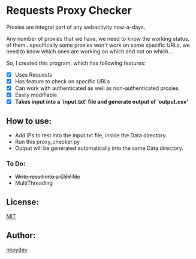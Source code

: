 # Requests Proxy Checker

Proxies are integral part of any webactivity now-a-days.

Any number of proxies that we have, we need to know the working status, of them.. specifically some proxies won't work on some specific URLs, we need to know which ones are working on which and not on which...

So, I created this program, which has following features:
- [x] Uses Requests
- [x] Has feature to check on specific URLs
- [x] Can work with authenticated as well as non-authenticated proxies
- [x] Easily modifiable
- [x] **Takes input into a 'input.txt' file and generate output of 'output.csv'**

## How to use:
- Add IPs to test into the input.txt file, inside the Data directory.
- Run this proxy_checker.py
- Output will be generated automatically into the same Data directory.

### To Do:
- ~~Write result into a CSV file~~
- MultiThreading

## License:
[MIT](https://github.com/nkpydev/Requests-Proxy-Checker/blob/master/LICENSE)

## Author:
[nkpydev](https://github.com/nkpydev)